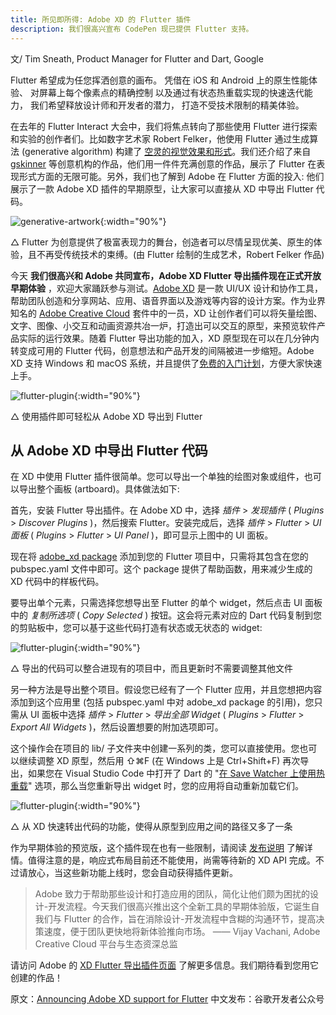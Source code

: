```yaml
---
title: 所见即所得: Adobe XD 的 Flutter 插件
description: 我们很高兴宣布 CodePen 现已提供 Flutter 支持。
---
```


文/ Tim Sneath, Product Manager for Flutter and Dart, Google

Flutter 希望成为任您挥洒创意的画布。
凭借在 iOS 和 Android 上的原生性能体验、
对屏幕上每个像素点的精确控制
以及通过有状态热重载实现的快速迭代能力，
我们希望释放设计师和开发者的潜力，
打造不受技术限制的精美体验。

在去年的 Flutter Interact 大会中，我们将焦点转向了那些使用 Flutter 进行探索和实验的创作者们。比如数字艺术家 Robert Felker，他使用 Flutter 通过生成算法 (generative algorithm) 构建了 [空灵的视觉效果和形式](https://v.youku.com/v_show/id_XNDQ2ODg0OTYxMg==.html)。我们还介绍了来自 [gskinner](https://flutter.gskinner.com/) 等创意机构的作品，他们用一件件充满创意的作品，展示了 Flutter 在表现形式方面的无限可能。另外，我们也了解到 Adobe 在 Flutter 方面的投入: 他们展示了一款 Adobe XD 插件的早期原型，让大家可以直接从 XD 中导出 Flutter 代码。

![generative-artwork](https://files.flutter-io.cn/posts/flutter-cn/2020/announcing-adobe-xd-support-for-flutter/generative-artwork.png){:width="90%"}

△ Flutter 为创意提供了极富表现力的舞台，创造者可以尽情呈现优美、原生的体验，且不再受传统技术的束缚。(由 Flutter 绘制的生成艺术，Robert Felker 作品)

今天 **我们很高兴和 Adobe 共同宣布，Adobe XD Flutter 导出插件现在正式开放早期体验** ，欢迎大家踊跃参与测试。[Adobe XD](https://www.adobe.com/products/xd.html) 是一款 UI/UX 设计和协作工具，帮助团队创造和分享网站、应用、语音界面以及游戏等内容的设计方案。作为业界知名的 [Adobe Creative Cloud](https://www.adobe.com/creativecloud.html) 套件中的一员，XD 让创作者们可以将矢量绘图、文字、图像、小交互和动画资源共冶一炉，打造出可以交互的原型，来预览软件产品实际的运行效果。随着 Flutter 导出功能的加入，XD 原型现在可以在几分钟内转变成可用的 Flutter 代码，创意想法和产品开发的间隔被进一步缩短。Adobe XD 支持 Windows 和 macOS 系统，并且提供了[免费的入门计划](https://www.adobe.com/products/xd/compare-plans.html)，方便大家快速上手。

![flutter-plugin](https://files.flutter-io.cn/posts/flutter-cn/2020/announcing-adobe-xd-support-for-flutter/flutter-plugin.png){:width="90%"}

△ 使用插件即可轻松从 Adobe XD 导出到 Flutter


## 从 Adobe XD 中导出 Flutter 代码

在 XD 中使用 Flutter 插件很简单。您可以导出一个单独的绘图对象或组件，也可以导出整个画板 (artboard)。具体做法如下:

首先，安装 Flutter 导出插件。在 Adobe XD 中，选择 *插件* > *发现插件* ( *Plugins* > *Discover Plugins* )，然后搜索 Flutter。安装完成后，选择 *插件* > *Flutter* > *UI 面板* ( *Plugins* > *Flutter* > *UI Panel* )，即可显示上图中的 UI 面板。

现在将 [adobe_xd package](https://pub.flutter-io.cn/packages/adobe_xd) 添加到您的 Flutter 项目中，只需将其包含在您的 pubspec.yaml 文件中即可。这个 package 提供了帮助函数，用来减少生成的 XD 代码中的样板代码。

要导出单个元素，只需选择您想导出至 Flutter 的单个 widget，然后点击 UI 面板中的 *复制所选项* ( *Copy Selected* ) 按钮。这会将元素对应的 Dart 代码复制到您的剪贴板中，您可以基于这些代码打造有状态或无状态的 widget:

![flutter-plugin](https://files.flutter-io.cn/posts/flutter-cn/2020/announcing-adobe-xd-support-for-flutter/export-demo.png){:width="90%"}

△ 导出的代码可以整合进现有的项目中，而且更新时不需要调整其他文件

另一种方法是导出整个项目。假设您已经有了一个 Flutter 应用，并且您想把内容添加到这个应用里 (包括 pubspec.yaml 中对 adobe_xd package 的引用)，您只需从 UI 面板中选择 *插件* > *Flutter* > *导出全部 Widget* ( *Plugins* > *Flutter* > *Export All Widgets* )，然后设置想要的附加选项即可。

这个操作会在项目的 lib/ 子文件夹中创建一系列的类，您可以直接使用。您也可以继续调整 XD 原型，然后用 ⇧⌘F (在 Windows 上是 Ctrl+Shift+F) 再次导出，如果您在 Visual Studio Code 中打开了 Dart 的 "[在 Save Watcher 上使用热重载](https://dartcode.org/docs/settings/#dartpreviewhotreloadonsavewatcher)" 选项，那么当您重新导出 widget 时，您的应用将自动重新加载它们。

![flutter-plugin](https://files.flutter-io.cn/posts/flutter-cn/2020/announcing-adobe-xd-support-for-flutter/live-demo.png){:width="90%"}

△ 从 XD 快速转出代码的功能，使得从原型到应用之间的路径又多了一条

作为早期体验的预览版，这个插件现在也有一些限制，请阅读 [发布说明](https://github.com/AdobeXD/xd-to-flutter-plugin/blob/master/README.md#using-this-plugin) 了解详情。值得注意的是，响应式布局目前还不能使用，尚需等待新的 XD API 完成。不过请放心，当这些新功能上线时，您会自动获得插件更新。

> Adobe 致力于帮助那些设计和打造应用的团队，简化让他们颇为困扰的设计-开发流程。今天我们很高兴推出这个全新工具的早期体验版，它诞生自我们与 Flutter 的合作，旨在消除设计-开发流程中含糊的沟通环节，提高决策速度，便于团队更快地将新体验推向市场。
—— Vijay Vachani, Adobe Creative Cloud 平台与生态资深总监

请访问 Adobe 的 [XD Flutter 导出插件页面](https://github.com/AdobeXD/xd-to-flutter-plugin) 了解更多信息。我们期待看到您用它创建的作品！

原文：[Announcing Adobe XD support for Flutter](https://medium.com/flutter/announcing-adobe-xd-support-for-flutter-4b3dd55ff40e) 
中文发布：谷歌开发者公众号



